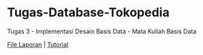 # Tugas-Database-Tokopedia
Tugas 3 - Implementasi Desain Basis Data - Mata Kuliah Basis Data

[File Laporan](./files/laporan.PDF) | 
[Tutorial](./files/tutorial.md)